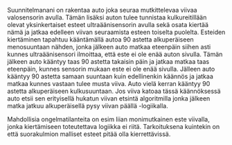 Suunnitelmanani on rakentaa auto joka seuraa mutkittelevaa viivaa valosensorin avulla.
Tämän lisäksi auton tulee tunnistaa kulkureitillään olevat yksinkertaiset esteet ultraäänisensorin avulla sekä osata kiertää nämä ja jatkaa edelleen viivan seuraamista esteen toiselta puolelta. Esteiden kiertäminen tapahtuu kääntämällä autoa 90 astetta alkuperäiseen menosuuntaan nähden, jonka jälkeen auto matkaa eteenpäin siihen asti kunnes ultraäänisensori ilmoittaa, että este ei ole enää auton sivulla. Tämän jälkeen auto kääntyy taas 90 astetta takaisin päin ja jatkaa matkaa taas eteenpäin, kunnes sensorin mukaan este ei ole enää sivulla. Jälleen auto kääntyy 90 astetta samaan suuntaan kuin edellinenkin käännös ja jatkaa matkaa kunnes vastaan tulee musta viiva. Auto vielä kerran kääntyy 90 astetta alkuperäiseen kulkusuuntaan. Jos viiva katoaa tässä käännöksessä auto etsii sen erityisellä hukatun viivan etsintä algoritmilla jonka jälkeen matka jatkuu alkuperäisellä pysy viivan päällä -logiikalla.

Mahdollisia ongelmatilanteita on esim liian monimutkainen este viivalla, jonka kiertämiseen toteutettava logiikka ei riitä. Tarkoituksena kuintekin on että suorakulmion malliset esteet pitää olla kierrettävissä.
